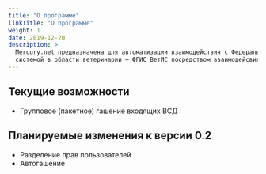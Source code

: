 ```yaml
---
title: "О программе"
linkTitle: "О программе"
weight: 1
date: 2019-12-20
description: >
  Mercury.net предназначена для автоматизации взаимодействия с Федеральной государственной информационной
  системой в области ветеринарии — ФГИС ВетИС посредством взаимодейсвия с Ветис.API
---
```

## Текущие возможности

* Групповое (пакетное) гашение входящих ВСД

## Планируемые изменения к версии 0.2
* Разделение прав пользователей
* Автогашение 

